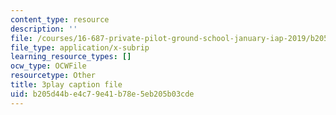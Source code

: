 ```yaml
---
content_type: resource
description: ''
file: /courses/16-687-private-pilot-ground-school-january-iap-2019/b205d44be4c79e41b78e5eb205b03cde_3sB64Au76h0.srt
file_type: application/x-subrip
learning_resource_types: []
ocw_type: OCWFile
resourcetype: Other
title: 3play caption file
uid: b205d44b-e4c7-9e41-b78e-5eb205b03cde
---
```

